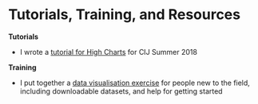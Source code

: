 # Tutorials, Training, and Resources

**Tutorials**
- I wrote a [tutorial for High Charts](https://sophiewarnes.github.io/Training/Highcharts/index.html "High Charts Tutorial") for CIJ Summer 2018

**Training**
- I put together a [data visualisation exercise](https://sophiewarnes.github.io/Training/dataviz/data_viz_exercises.html "Data visualisation exercises") for people new to the field, including downloadable datasets, and help for getting started
